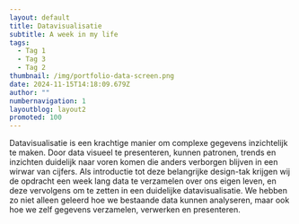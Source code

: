 ```yaml
---
layout: default
title: Datavisualisatie
subtitle: A week in my life
tags:
  - Tag 1
  - Tag 3
  - Tag 2
thumbnail: /img/portfolio-data-screen.png
date: 2024-11-15T14:18:09.679Z
author: ""
numbernavigation: 1
layoutblog: layout2
promoted: 100
---
```

Datavisualisatie is een krachtige manier om complexe gegevens inzichtelijk te maken. Door data visueel te presenteren, kunnen patronen, trends en inzichten duidelijk naar voren komen die anders verborgen blijven in een wirwar van cijfers. Als introductie tot deze belangrijke design-tak krijgen wij de opdracht een week lang data te verzamelen over ons eigen leven, en deze vervolgens om te zetten in een duidelijke datavisualisatie. We hebben zo niet alleen geleerd hoe we bestaande data kunnen analyseren, maar ook hoe we zelf gegevens verzamelen, verwerken en presenteren.